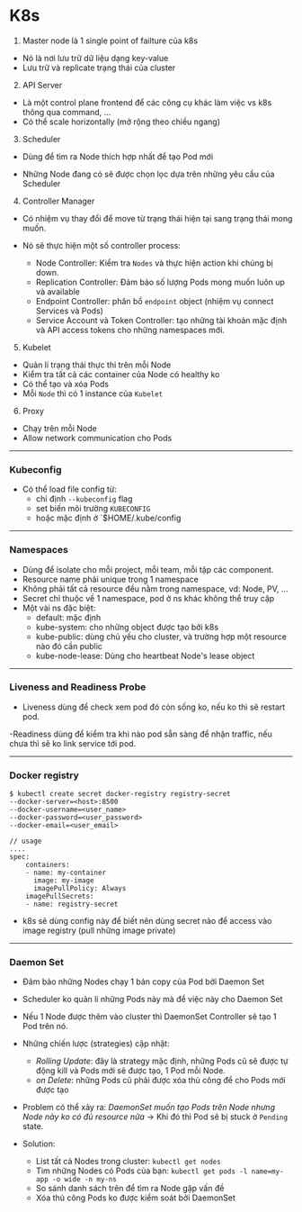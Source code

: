 # K8s

1. Master node là 1 single point of failture của k8s
- Nó là nơi lưu trữ dữ liệu dạng key-value
- Lưu trữ và replicate trạng thái của cluster

2. API Server
- Là một control plane frontend để các công cụ khác làm việc vs k8s thông qua command, ...
- Có thể scale horizontally (mở rộng theo chiều ngang)

3. Scheduler
- Dùng để tìm ra Node thích hợp nhất để tạo Pod mới

- Những Node đang có sẽ được chọn lọc dựa trên những yêu cầu của Scheduler

4. Controller Manager

- Có nhiệm vụ thay đổi để move từ trạng thái hiện tại sang trạng thái mong muốn.

- Nó sẽ thực hiện một số controller process:
	- Node Controller: Kiểm tra `Nodes` và thực hiện action khi chúng bị down.
	- Replication Controller: Đảm bảo số lượng Pods mong muốn luôn up và available
	- Endpoint Controller: phân bổ `endpoint` object (nhiệm vụ connect Services và Pods)
	- Service Account và Token Controller: tạo những tài khoản mặc định và API access tokens cho những namespaces mới.
	
5. Kubelet

- Quản lí trạng thái thực thi trên mỗi Node
- Kiểm tra tất cả các container của Node có healthy ko
- Có thể tạo và xóa Pods
- Mỗi `Node` thì có 1 instance của `Kubelet`

6. Proxy

- Chạy trên mỗi Node
- Allow network communication cho Pods

---

### Kubeconfig
- Có thể load file config từ:
	- chỉ định `--kubeconfig` flag
	- set biến môi trường `KUBECONFIG`
	- hoặc mặc định ở `$HOME/.kube/config
	
---

### Namespaces
- Dùng để isolate cho mỗi project, mỗi team, mỗi tập các component.
- Resource name phải unique trong 1 namespace
- Không phải tất cả resource đều nằm trong namespace, vd: Node, PV, ...
- Secret chỉ thuộc về 1 namespace, pod ở ns khác không thể truy cập
- Một vài ns đặc biệt:
	- default: mặc định
	- kube-system: cho những object được tạo bởi k8s
	- kube-public: dùng chủ yếu cho cluster, và trường hợp một resource nào đó cần public
	- kube-node-lease: Dùng cho heartbeat Node's lease object
	
---

### Liveness and Readiness Probe

- Liveness dùng để check xem pod đó còn sống ko, nếu ko thì sẽ restart pod.

-Readiness dùng để kiểm tra khi nào pod sẵn sàng để nhận traffic, nếu chưa thì sẽ ko link service tới pod.

---

### Docker registry
```
$ kubectl create secret docker-registry registry-secret
--docker-server=<host>:8500
--docker-username=<user_name>
--docker-password=<user_password>
--docker-email=<user_email>

// usage
....
spec:
	containers:
	- name: my-container
	  image: my-image
	  imagePullPolicy: Always
	imagePullSecrets:
	- name: registry-secret
```

- k8s sẽ dùng config này để biết nên dùng secret nào để access vào image registry (pull những image private)


---

### Daemon Set
- Đảm bảo những Nodes chạy 1 bản copy của Pod bởi Daemon Set
- Scheduler ko quản lí những Pods này mà để việc này cho Daemon Set

- Nếu 1 Node được thêm vào cluster thì DaemonSet Controller sẽ tạo 1 Pod trên nó.

- Những chiến lược (strategies) cập nhật:
	- *Rolling Update*: đây là strategy mặc định, những Pods cũ sẽ được tự động kill và Pods mới sẽ được tạo, 1 Pod mỗi Node.
	- *on Delete*: những Pods cũ phải được xóa thủ công để cho Pods mới được tạo

- Problem có thể xảy ra: *DaemonSet muốn tạo Pods trên Node nhưng Node này ko có đủ resource nữa*
-> Khi đó thì Pod sẽ bị stuck ở `Pending` state.

- Solution:
	- List tất cả Nodes trong cluster: `kubectl get nodes`
	- Tìm những Nodes có Pods của bạn: `kubectl get pods -l name=my-app -o wide -n my-ns`
	- So sánh danh sách trên để tìm ra Node gặp vấn đề
	- Xóa thủ công Pods ko được kiểm soát bởi DaemonSet